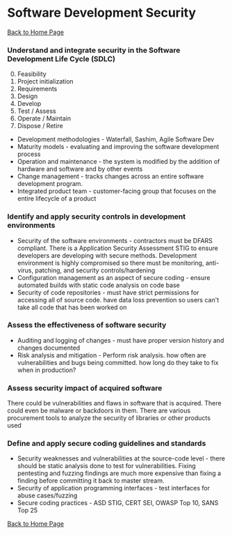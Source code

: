 # Software Development Security

[Back to Home Page](https://github.com/so87/CISSP-Study-Guide) <br />

### Understand and integrate security in the Software Development Life Cycle (SDLC)
0. Feasibility
1. Project initialization
2. Requirements
3. Design
4. Develop
5. Test / Assess
6. Operate / Maintain
7. Dispose / Retire
* Development methodologies - Waterfall, Sashim, Agile Software Dev
* Maturity models - evaluating and improving the software development process
* Operation and maintenance - the system is modified by the addition of hardware and software and by other events
* Change management - tracks changes across an entire software development program.
* Integrated product team - customer-facing group that focuses on the entire lifecycle of a product

### Identify and apply security controls in development environments
* Security of the software environments - contractors must be DFARS compliant. There is a Application Security Assessment STIG to ensure developers are developing with secure methods. Development environment is highly compromised so there must be monitoring, anti-virus, patching, and security controls/hardening
* Configuration management as an aspect of secure coding - ensure automated builds with static code analysis on code base
* Security of code repositories - must have strict permissions for accessing all of source code. have data loss prevention so users can't take all code that has been worked on

### Assess the effectiveness of software security
* Auditing and logging of changes - must have proper version history and changes documented
* Risk analysis and mitigation - Perform risk analysis. how often are vulnerabilities and bugs being committed. how long do they take to fix when in production?

### Assess security impact of acquired software
There could be vulnerabilities and flaws in software that is acquired.  There could even be malware or backdoors in them.  There are various procurement tools to analyze the security of libraries or other products used

### Define and apply secure coding guidelines and standards
* Security weaknesses and vulnerabilities at the source-code level - there should be static analysis done to test for vulnerabilities. Fixing pentesting and fuzzing findings are much more expensive than fixing a finding before committing it back to master stream.
* Security of application programming interfaces - test interfaces for abuse cases/fuzzing
* Secure coding practices - ASD STIG, CERT SEI, OWASP Top 10, SANS Top 25


[Back to Home Page](https://github.com/so87/CISSP-Study-Guide) <br />
